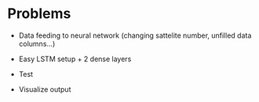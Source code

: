 # Problems

- Data feeding to neural network (changing sattelite number, unfilled data columns...)

- Easy LSTM setup + 2 dense layers
- Test
- Visualize output